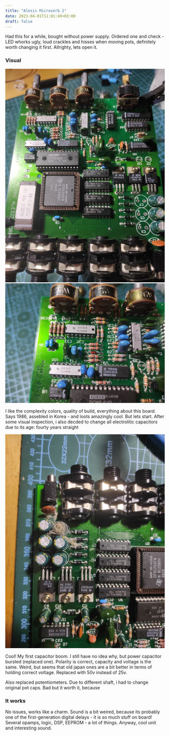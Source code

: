 ```yaml
---
title: "Alesis Microverb 2"
date: 2023-04-01T11:01:49+03:00
draft: false
---
```


Had this for a while, bought without power supply. Ordered one and check - LED whorks ugly, loud crackles and hisses when moving pots, definitely worth changing it first. Allrighty, lets open it.

### Visual

![General PCB view](whole.jpeg)
![TLs](tls.jpeg)

I like the complexity colors, quality of build, everything about this board. Says 1986, assebled in Korea - and loots amazingly cool. But lets start. After some visual inspection, i also decded to change all electrolitic capacitors due to its age: fourty years straight

![Broken](blown.jpeg)

Cool! My first capacitor boom. I still have no idea why, but power capacitor bursted (replaced one). Polarity is correct, capacity and voltage is the same. Weird, but seems that old japan ones are a bit better in terms of holding correct voltage. Replaced with 50v instead of 25v.

Also replaced potentiometers. Due to different shaft, i had to change original pot caps. Bad but it worth it, because

### It works
No issues, works like a charm. Sound is a bit weired, because its probably one of the first-generation digital delays - it is so much stuff on board! Several opamps, logic, DSP, EEPROM - a lot of things.
Anyway, cool unit and interesting sound.